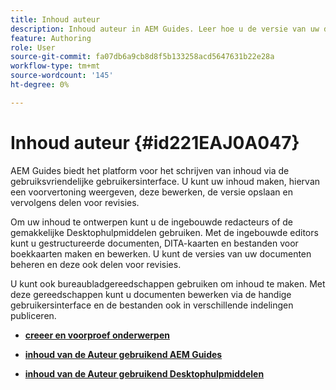 ```yaml
---
title: Inhoud auteur
description: Inhoud auteur in AEM Guides. Leer hoe u de versie van uw document maakt, voorvertoont, bewerkt, opslaat en voor revisies deelt.
feature: Authoring
role: User
source-git-commit: fa07db6a9cb8d8f5b133258acd5647631b22e28a
workflow-type: tm+mt
source-wordcount: '145'
ht-degree: 0%

---
```


# Inhoud auteur {#id221EAJ0A047}

AEM Guides biedt het platform voor het schrijven van inhoud via de gebruiksvriendelijke gebruikersinterface. U kunt uw inhoud maken, hiervan een voorvertoning weergeven, deze bewerken, de versie opslaan en vervolgens delen voor revisies.

Om uw inhoud te ontwerpen kunt u de ingebouwde redacteurs of de gemakkelijke Desktophulpmiddelen gebruiken. Met de ingebouwde editors kunt u gestructureerde documenten, DITA-kaarten en bestanden voor boekkaarten maken en bewerken. U kunt de versies van uw documenten beheren en deze ook delen voor revisies.

U kunt ook bureaubladgereedschappen gebruiken om inhoud te maken. Met deze gereedschappen kunt u documenten bewerken via de handige gebruikersinterface en de bestanden ook in verschillende indelingen publiceren.

- **[creeer en voorproef onderwerpen](create-preview-topics.md)**

- **[inhoud van de Auteur gebruikend AEM Guides](authoring-content-xml-doc.md)**

- **[inhoud van de Auteur gebruikend Desktophulpmiddelen](author-desktop-tools.md)**
